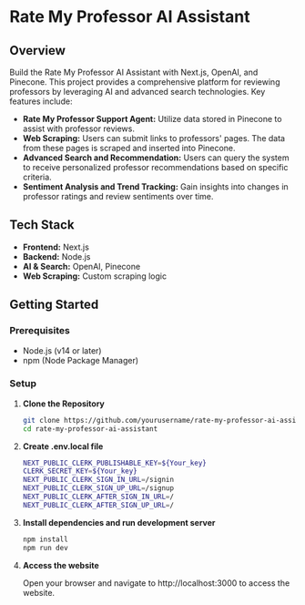 # Rate My Professor AI Assistant

## Overview

Build the Rate My Professor AI Assistant with Next.js, OpenAI, and Pinecone. This project provides a comprehensive platform for reviewing professors by leveraging AI and advanced search technologies. Key features include:

- **Rate My Professor Support Agent:** Utilize data stored in Pinecone to assist with professor reviews.
- **Web Scraping:** Users can submit links to professors' pages. The data from these pages is scraped and inserted into Pinecone.
- **Advanced Search and Recommendation:** Users can query the system to receive personalized professor recommendations based on specific criteria.
- **Sentiment Analysis and Trend Tracking:** Gain insights into changes in professor ratings and review sentiments over time.

## Tech Stack

- **Frontend:** Next.js
- **Backend:** Node.js
- **AI & Search:** OpenAI, Pinecone
- **Web Scraping:** Custom scraping logic

## Getting Started

### Prerequisites

- Node.js (v14 or later)
- npm (Node Package Manager)

### Setup

1. **Clone the Repository**

   ```bash
   git clone https://github.com/yourusername/rate-my-professor-ai-assistant.git
   cd rate-my-professor-ai-assistant

2. **Create .env.local file**

    ```bash
    NEXT_PUBLIC_CLERK_PUBLISHABLE_KEY=${Your_key}
    CLERK_SECRET_KEY=${Your_key}
    NEXT_PUBLIC_CLERK_SIGN_IN_URL=/signin
    NEXT_PUBLIC_CLERK_SIGN_UP_URL=/signup
    NEXT_PUBLIC_CLERK_AFTER_SIGN_IN_URL=/
    NEXT_PUBLIC_CLERK_AFTER_SIGN_UP_URL=/

3. **Install dependencies and run development server**

    ```bash
    npm install
    npm run dev
    
4. **Access the website**

     Open your browser and navigate to http://localhost:3000 to access the website.
   
   